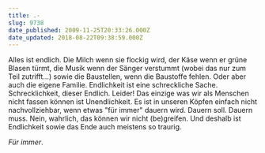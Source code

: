 ```yaml
---
title: .-
slug: 9738
date_published: 2009-11-25T20:33:26.000Z
date_updated: 2018-08-22T09:38:59.000Z
---
```


Alles ist endlich. Die Milch wenn sie flockig wird, der Käse wenn er grüne Blasen türmt, die Musik wenn der Sänger verstummt (wobei das nur zum Teil zutrifft...) sowie die Baustellen, wenn die Baustoffe fehlen. Oder aber auch die eigene Familie. Endlichkeit ist eine schreckliche Sache. Schrecklichkeit, dieser Endlich. Leider! Das einzige was wir als Menschen nicht fassen können ist Unendlichkeit. Es ist in unseren Köpfen einfach nicht nachvollziehbar, wenn etwas "für immer" dauern wird. Dauern soll. Dauern muss. Nein, wahrlich, das können wir nicht (be)greifen. Und deshalb ist Endlichkeit sowie das Ende auch meistens so traurig.

*Für immer*.
